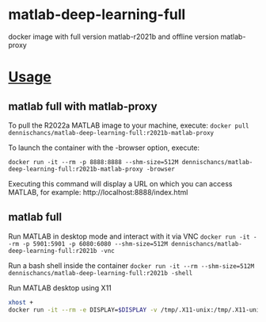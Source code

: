 # matlab-deep-learning-full
 docker image with full version matlab-r2021b and offline version matlab-proxy


# [Usage](https://hub.docker.com/r/mathworks/matlab-deep-learning#How-to-use-this-image)

## matlab full with matlab-proxy
To pull the R2022a MATLAB image to your machine, execute:
`docker pull dennischancs/matlab-deep-learning-full:r2021b-matlab-proxy`

To launch the container with the -browser option, execute:

`docker run -it --rm -p 8888:8888 --shm-size=512M dennischancs/matlab-deep-learning-full:r2021b-matlab-proxy -browser`

Executing this command will display a URL on which you can access MATLAB, for example:
http://localhost:8888/index.html

## matlab full
Run MATLAB in desktop mode and interact with it via VNC
`docker run -it --rm -p 5901:5901 -p 6080:6080 --shm-size=512M dennischancs/matlab-deep-learning-full:r2021b -vnc`

Run a bash shell inside the container
`docker run -it --rm --shm-size=512M dennischancs/matlab-deep-learning-full:r2021b -shell`

Run MATLAB desktop using X11
```bash
xhost +
docker run -it --rm -e DISPLAY=$DISPLAY -v /tmp/.X11-unix:/tmp/.X11-unix:ro --shm-size=512M dennischancs/matlab-deep-learning-full:r2021b
```
